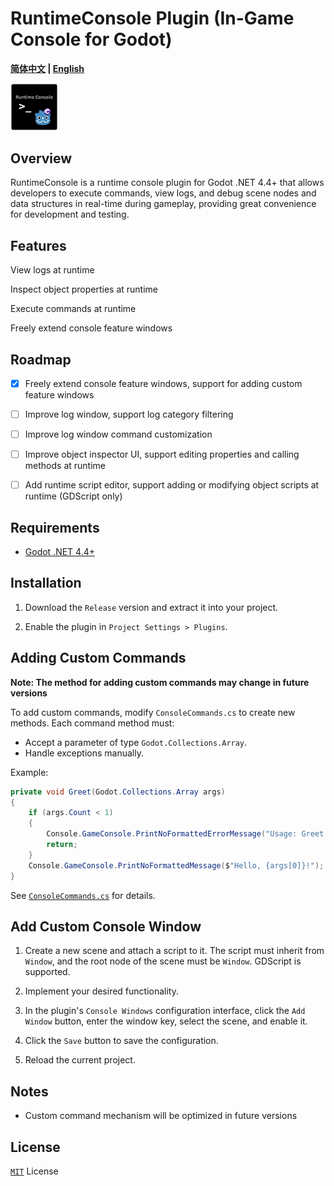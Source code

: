 # RuntimeConsole Plugin (In-Game Console for Godot)

**[简体中文](README.md) | [English](README_en.md)**

<img src="RuntimeConsoleIcon.png" width="15%">

## Overview
RuntimeConsole is a runtime console plugin for Godot .NET 4.4+ that allows developers to execute commands, view logs, and debug scene nodes and data structures in real-time during gameplay, providing great convenience for development and testing.

## Features

View logs at runtime

Inspect object properties at runtime

Execute commands at runtime

Freely extend console feature windows

## Roadmap

- [x] Freely extend console feature windows, support for adding custom feature windows

- [ ] Improve log window, support log category filtering

- [ ] Improve log window command customization

- [ ] Improve object inspector UI, support editing properties and calling methods at runtime

- [ ] Add runtime script editor, support adding or modifying object scripts at runtime (GDScript only)

## Requirements

- [Godot .NET 4.4+](https://godotengine.org/download/windows/)

## Installation

1. Download the `Release` version and extract it into your project.

2. Enable the plugin in `Project Settings > Plugins`.

## Adding Custom Commands

**Note: The method for adding custom commands may change in future versions**

To add custom commands, modify `ConsoleCommands.cs` to create new methods.
Each command method must:
- Accept a parameter of type `Godot.Collections.Array`.
- Handle exceptions manually.

Example:
```csharp
private void Greet(Godot.Collections.Array args)
{
    if (args.Count < 1)
    {
        Console.GameConsole.PrintNoFormattedErrorMessage("Usage: Greet <name>");
        return;
    }
    Console.GameConsole.PrintNoFormattedMessage($"Hello, {args[0]}!");
}
```

See [`ConsoleCommands.cs`](/ConsoleCommands.cs) for details.

## Add Custom Console Window

1. Create a new scene and attach a script to it. The script must inherit from `Window`, and the root node of the scene must be `Window`. GDScript is supported.

2. Implement your desired functionality.

3. In the plugin's `Console Windows` configuration interface, click the `Add Window` button, enter the window key, select the scene, and enable it.

4. Click the `Save` button to save the configuration.

5. Reload the current project.


## Notes

- Custom command mechanism will be optimized in future versions

## License

[`MIT`](https://mit-license.org/) License
